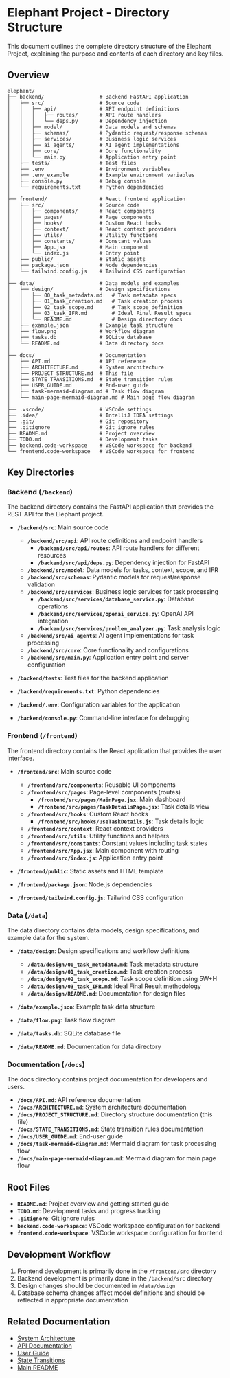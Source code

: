 # Elephant Project - Directory Structure

This document outlines the complete directory structure of the Elephant Project, explaining the purpose and contents of each directory and key files.

## Overview

```
elephant/
├── backend/                  # Backend FastAPI application
│   ├── src/                  # Source code
│   │   ├── api/              # API endpoint definitions
│   │   │   ├── routes/       # API route handlers
│   │   │   └── deps.py       # Dependency injection
│   │   ├── model/            # Data models and schemas
│   │   ├── schemas/          # Pydantic request/response schemas
│   │   ├── services/         # Business logic services
│   │   ├── ai_agents/        # AI agent implementations
│   │   ├── core/             # Core functionality
│   │   └── main.py           # Application entry point
│   ├── tests/                # Test files
│   ├── .env                  # Environment variables
│   ├── .env_example          # Example environment variables
│   ├── console.py            # Debug console
│   └── requirements.txt      # Python dependencies
│
├── frontend/                 # React frontend application
│   ├── src/                  # Source code
│   │   ├── components/       # React components
│   │   ├── pages/            # Page components
│   │   ├── hooks/            # Custom React hooks
│   │   ├── context/          # React context providers
│   │   ├── utils/            # Utility functions
│   │   ├── constants/        # Constant values
│   │   ├── App.jsx           # Main component
│   │   └── index.js          # Entry point
│   ├── public/               # Static assets
│   ├── package.json          # Node dependencies
│   └── tailwind.config.js    # Tailwind CSS configuration
│
├── data/                     # Data models and examples
│   ├── design/               # Design specifications
│   │   ├── 00_task_metadata.md   # Task metadata specs
│   │   ├── 01_task_creation.md   # Task creation process
│   │   ├── 02_task_scope.md      # Task scope definition
│   │   ├── 03_task_IFR.md        # Ideal Final Result specs
│   │   └── README.md             # Design directory docs
│   ├── example.json          # Example task structure
│   ├── flow.png              # Workflow diagram
│   ├── tasks.db              # SQLite database
│   └── README.md             # Data directory docs
│
├── docs/                     # Documentation
│   ├── API.md                # API reference
│   ├── ARCHITECTURE.md       # System architecture
│   ├── PROJECT_STRUCTURE.md  # This file
│   ├── STATE_TRANSITIONS.md  # State transition rules
│   ├── USER_GUIDE.md         # End-user guide
│   ├── task-mermaid-diagram.md # Task flow diagram
│   └── main-page-mermaid-diagram.md # Main page flow diagram
│
├── .vscode/                  # VSCode settings
├── .idea/                    # IntelliJ IDEA settings
├── .git/                     # Git repository
├── .gitignore                # Git ignore rules
├── README.md                 # Project overview
├── TODO.md                   # Development tasks
├── backend.code-workspace    # VSCode workspace for backend
└── frontend.code-workspace   # VSCode workspace for frontend
```

## Key Directories

### Backend (`/backend`)

The backend directory contains the FastAPI application that provides the REST API for the Elephant project.

- **`/backend/src`**: Main source code
  - **`/backend/src/api`**: API route definitions and endpoint handlers
    - **`/backend/src/api/routes`**: API route handlers for different resources
    - **`/backend/src/api/deps.py`**: Dependency injection for FastAPI
  - **`/backend/src/model`**: Data models for tasks, context, scope, and IFR
  - **`/backend/src/schemas`**: Pydantic models for request/response validation
  - **`/backend/src/services`**: Business logic services for task processing
    - **`/backend/src/services/database_service.py`**: Database operations
    - **`/backend/src/services/openai_service.py`**: OpenAI API integration
    - **`/backend/src/services/problem_analyzer.py`**: Task analysis logic
  - **`/backend/src/ai_agents`**: AI agent implementations for task processing
  - **`/backend/src/core`**: Core functionality and configurations
  - **`/backend/src/main.py`**: Application entry point and server configuration

- **`/backend/tests`**: Test files for the backend application
- **`/backend/requirements.txt`**: Python dependencies
- **`/backend/.env`**: Configuration variables for the application
- **`/backend/console.py`**: Command-line interface for debugging

### Frontend (`/frontend`)

The frontend directory contains the React application that provides the user interface.

- **`/frontend/src`**: Main source code
  - **`/frontend/src/components`**: Reusable UI components
  - **`/frontend/src/pages`**: Page-level components (routes)
    - **`/frontend/src/pages/MainPage.jsx`**: Main dashboard
    - **`/frontend/src/pages/TaskDetailsPage.jsx`**: Task details view
  - **`/frontend/src/hooks`**: Custom React hooks
    - **`/frontend/src/hooks/useTaskDetails.js`**: Task details logic
  - **`/frontend/src/context`**: React context providers
  - **`/frontend/src/utils`**: Utility functions and helpers
  - **`/frontend/src/constants`**: Constant values including task states
  - **`/frontend/src/App.jsx`**: Main component with routing
  - **`/frontend/src/index.js`**: Application entry point

- **`/frontend/public`**: Static assets and HTML template
- **`/frontend/package.json`**: Node.js dependencies
- **`/frontend/tailwind.config.js`**: Tailwind CSS configuration

### Data (`/data`)

The data directory contains data models, design specifications, and example data for the system.

- **`/data/design`**: Design specifications and workflow definitions
  - **`/data/design/00_task_metadata.md`**: Task metadata structure
  - **`/data/design/01_task_creation.md`**: Task creation process
  - **`/data/design/02_task_scope.md`**: Task scope definition using 5W+H
  - **`/data/design/03_task_IFR.md`**: Ideal Final Result methodology
  - **`/data/design/README.md`**: Documentation for design files

- **`/data/example.json`**: Example task data structure
- **`/data/flow.png`**: Task flow diagram
- **`/data/tasks.db`**: SQLite database file
- **`/data/README.md`**: Documentation for data directory

### Documentation (`/docs`)

The docs directory contains project documentation for developers and users.

- **`/docs/API.md`**: API reference documentation
- **`/docs/ARCHITECTURE.md`**: System architecture documentation
- **`/docs/PROJECT_STRUCTURE.md`**: Directory structure documentation (this file)
- **`/docs/STATE_TRANSITIONS.md`**: State transition rules documentation
- **`/docs/USER_GUIDE.md`**: End-user guide
- **`/docs/task-mermaid-diagram.md`**: Mermaid diagram for task processing flow
- **`/docs/main-page-mermaid-diagram.md`**: Mermaid diagram for main page flow

## Root Files

- **`README.md`**: Project overview and getting started guide
- **`TODO.md`**: Development tasks and progress tracking
- **`.gitignore`**: Git ignore rules
- **`backend.code-workspace`**: VSCode workspace configuration for backend
- **`frontend.code-workspace`**: VSCode workspace configuration for frontend

## Development Workflow

1. Frontend development is primarily done in the `/frontend/src` directory
2. Backend development is primarily done in the `/backend/src` directory
3. Design changes should be documented in `/data/design`
4. Database schema changes affect model definitions and should be reflected in appropriate documentation

## Related Documentation

- [System Architecture](ARCHITECTURE.md)
- [API Documentation](API.md)
- [User Guide](USER_GUIDE.md)
- [State Transitions](STATE_TRANSITIONS.md)
- [Main README](../README.md) 